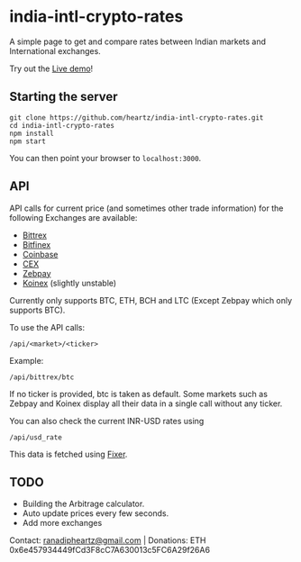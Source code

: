 # india-intl-crypto-rates
A simple page to get and compare rates between Indian markets and International exchanges.

Try out the [Live demo](https://moonlit-academy-178514.appspot.com/)!

## Starting the server

```
git clone https://github.com/heartz/india-intl-crypto-rates.git
cd india-intl-crypto-rates
npm install
npm start
```

You can then point your browser to  ```localhost:3000```.

## API 

API calls for current price (and sometimes other trade information) for the following Exchanges are available:

* [Bittrex](www.bittrex.com)
* [Bitfinex](www.bitfinex.com)
* [Coinbase](www.coinbase.com)
* [CEX](www.cex.io)
* [Zebpay](www.zebpay.com)
* [Koinex](https://koinex.in) (slightly unstable)

Currently only supports BTC, ETH, BCH and LTC (Except Zebpay which only supports BTC).

To use the API calls:
```
/api/<market>/<ticker>
```
Example:

```
/api/bittrex/btc
```

If no ticker is provided, btc is taken as default.
Some markets such as Zebpay and Koinex display all their data in a single call without any ticker.

You can also check the current INR-USD rates using
```
/api/usd_rate
```

This data is fetched using [Fixer](http://fixer.io/).


## TODO

* Building the Arbitrage calculator.
* Auto update prices every few seconds.
* Add more exchanges


Contact: ranadipheartz@gmail.com | Donations: ETH 0x6e457934449fCd3F8cC7A630013c5FC6A29f26A6
